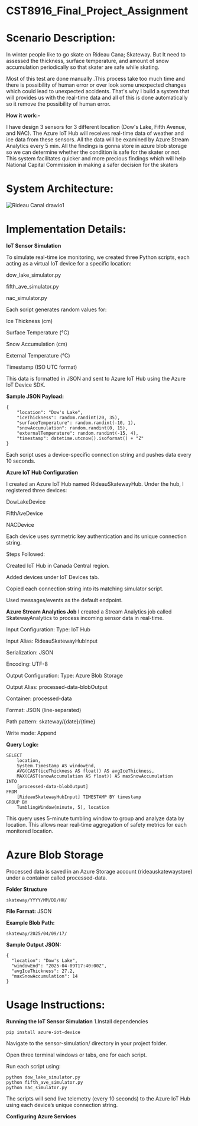 # CST8916_Final_Project_Assignment

# Scenario Description:

In winter people like to go skate on Rideau Cana; Skateway. But It need to assessed the thickness, surface temperature, and amount of snow accumulation periodically so that skater are safe while skating.

Most of this test are done manually .This process take too much time and there is possibility of human error or over look some unexpected changes which could lead to unexpected accidents. That's why I build a system that will provides us with the real-time data and all of this is done automatically so it remove the possibility of human error.

**How it work:-**

I have design 3 sensors for 3 different location (Dow's Lake, Fifth Avenue, and NAC).
The Azure IoT Hub will receives real-time data of weather and ice data from these sensors.
All the data will be examined by Azure Stream Analytics every 5 min.
All the findings is gonna store in azure blob storage so we can determine whether the condition is safe for the skater or not.
This system facilitates quicker and more precious findings which will help National Capital Commission in making a safer decision for the skaters

# System Architecture:
![Rideau Canal drawio1](https://github.com/user-attachments/assets/0a95f3e8-77fe-45ee-a4fe-9c9e436c3994)

# Implementation Details:

**IoT Sensor Simulation**

To simulate real-time ice monitoring, we created three Python scripts, each acting as a virtual IoT device for a specific location:

dow_lake_simulator.py

fifth_ave_simulator.py

nac_simulator.py

Each script generates random values for:

Ice Thickness (cm)

Surface Temperature (°C)

Snow Accumulation (cm)

External Temperature (°C)

Timestamp (ISO UTC format)

This data is formatted in JSON and sent to Azure IoT Hub using the Azure IoT Device SDK.

**Sample JSON Payload:**

    {
        "location": "Dow's Lake",
        "iceThickness": random.randint(20, 35),
        "surfaceTemperature": random.randint(-10, 1),
        "snowAccumulation": random.randint(0, 15),
        "externalTemperature": random.randint(-15, 4),
        "timestamp": datetime.utcnow().isoformat() + "Z"
    }
Each script uses a device-specific connection string and pushes data every 10 seconds.

**Azure IoT Hub Configuration**

I created an Azure IoT Hub named RideauSkatewayHub.
Under the hub, I registered three devices:

DowLakeDevice

FifthAveDevice

NACDevice

Each device uses symmetric key authentication and its unique connection string.

Steps Followed:

Created IoT Hub in Canada Central region.

Added devices under IoT Devices tab.

Copied each connection string into its matching simulator script.

Used messages/events as the default endpoint.

**Azure Stream Analytics Job**
I created a Stream Analytics job called SkatewayAnalytics to process incoming sensor data in real-time.

Input Configuration:
Type: IoT Hub

Input Alias: RideauSkatewayHubInput

Serialization: JSON

Encoding: UTF-8

Output Configuration:
Type: Azure Blob Storage

Output Alias: processed-data-blobOutput

Container: processed-data

Format: JSON (line-separated)

Path pattern: skateway/{date}/{time}

Write mode: Append

**Query Logic:**

    SELECT
        location,
        System.Timestamp AS windowEnd,
        AVG(CAST(iceThickness AS float)) AS avgIceThickness,
        MAX(CAST(snowAccumulation AS float)) AS maxSnowAccumulation
    INTO
        [processed-data-blobOutput]
    FROM
        [RideauSkatewayHubInput] TIMESTAMP BY timestamp
    GROUP BY
        TumblingWindow(minute, 5), location

This query uses 5-minute tumbling window to group and analyze data by location.
This allows near real-time aggregation of safety metrics for each monitored location.

# Azure Blob Storage
Processed data is saved in an Azure Storage account (rideauskatewaystore) under a container called processed-data.

**Folder Structure**

    skateway/YYYY/MM/DD/HH/
    
**File Format:** JSON 

**Example Blob Path:**

    skateway/2025/04/09/17/
**Sample Output JSON:**

    {
      "location": "Dow's Lake",
      "windowEnd": "2025-04-09T17:40:00Z",
      "avgIceThickness": 27.2,
      "maxSnowAccumulation": 14
    }

# Usage Instructions:

**Running the IoT Sensor Simulation**
1.Install dependencies

    pip install azure-iot-device

Navigate to the sensor-simulation/ directory in your project folder.

Open three terminal windows or tabs, one for each script.

Run each script using:

    python dow_lake_simulator.py
    python fifth_ave_simulator.py
    python nac_simulator.py

The scripts will send live telemetry (every 10 seconds) to the Azure IoT Hub using each device’s unique connection string.

**Configuring Azure Services**









